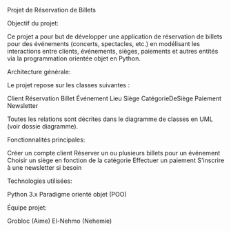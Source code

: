 Projet de Réservation de Billets

Objectif du projet:

Ce projet a pour but de développer une application de réservation de billets pour des événements (concerts, spectacles, etc.) en modélisant les interactions entre clients, événements, sièges, paiements et autres entités via la programmation orientée objet en Python.

Architecture générale:

Le projet repose sur les classes suivantes :

Client
Réservation
Billet
Événement
Lieu
Siège
CatégorieDeSiège
Paiement
Newsletter

Toutes les relations sont décrites dans le diagramme de classes en UML (voir dossie diagramme).

Fonctionnalités principales:

Créer un compte client
Réserver un ou plusieurs billets pour un événement
Choisir un siège en fonction de la catégorie
Effectuer un paiement
S'inscrire à une newsletter si besoin


Technologies utilisées:

Python 3.x
Paradigme orienté objet (POO)

Équipe projet:

Grobloc (Aime)
El-Nehmo (Nehemie)
